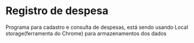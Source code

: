 # Registro de despesa

Programa para cadastro e consulta de despesas, está sendo usando Local storage(ferramenta do Chrome) para armazenamentos dos dados
